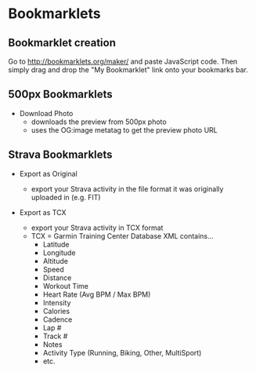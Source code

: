 # Bookmarklets

## Bookmarklet creation
Go to http://bookmarklets.org/maker/ and paste JavaScript code. Then simply drag and drop the "My Bookmarklet" link onto your bookmarks bar.

## 500px Bookmarklets
 - Download Photo
    - downloads the preview from 500px photo
    - uses the OG:image metatag to get the preview photo URL

## Strava Bookmarklets
 - Export as Original
    - export your Strava activity in the file format it was originally uploaded in (e.g. FIT)
      
 - Export as TCX
    - export your Strava activity in TCX format
    - TCX = Garmin Training Center Database XML contains...
      - Latitude
      - Longitude
      - Altitude
      - Speed
      - Distance
      - Workout Time
      - Heart Rate (Avg BPM / Max BPM)
      - Intensity
      - Calories
      - Cadence
      - Lap #
      - Track #
      - Notes
      - Activity Type (Running, Biking, Other, MultiSport)
      - etc. 
